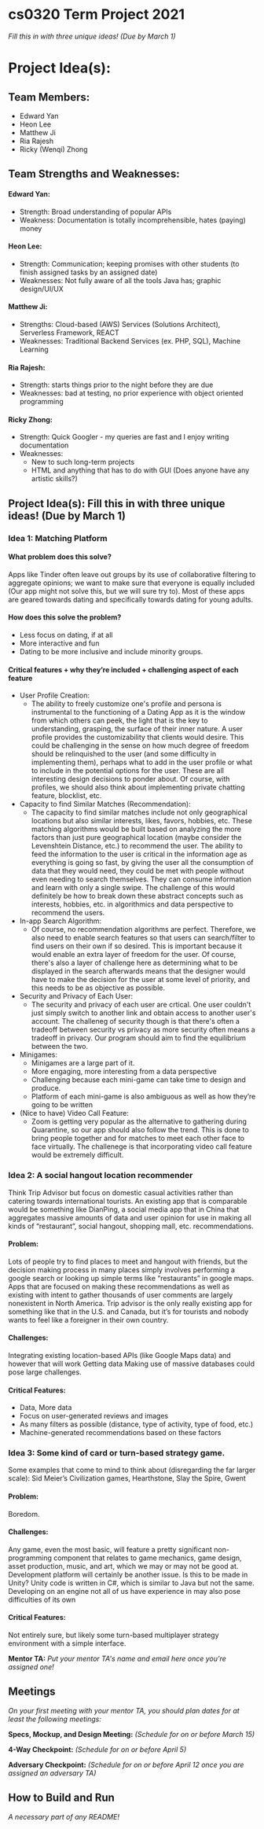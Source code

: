 # cs0320 Term Project 2021

 _Fill this in with three unique ideas! (Due by March 1)_
# Project Idea(s):
## Team Members:
- Edward Yan
- Heon Lee
- Matthew Ji
- Ria Rajesh
- Ricky (Wenqi) Zhong

## Team Strengths and Weaknesses: 
#### Edward Yan:
- Strength: Broad understanding of popular APIs
- Weakness: Documentation is totally incomprehensible, hates (paying) money
#### Heon Lee: 
- Strength: Communication; keeping promises with other students (to finish assigned tasks by an assigned date)
- Weaknesses: Not fully aware of all the tools Java has; graphic design/UI/UX
#### Matthew Ji:
- Strengths: Cloud-based (AWS) Services (Solutions Architect), Serverless Framework, REACT
- Weaknesses: Traditional Backend Services (ex. PHP, SQL), Machine Learning
#### Ria Rajesh:
- Strength: starts things prior to the night before they are due
- Weaknesses: bad at testing, no prior experience with object oriented programming
#### Ricky Zhong:
- Strength: Quick Googler - my queries are fast and I enjoy writing documentation
- Weaknesses:
  - New to such long-term projects
  - HTML and anything that has to do with GUI (Does anyone have any artistic skills?)

## Project Idea(s): Fill this in with three unique ideas! (Due by March 1) 

### Idea 1: Matching Platform

#### What problem does this solve?
Apps like Tinder often leave out groups by its use of collaborative filtering to aggregate opinions; we want to make sure that everyone is equally included (Our app might not solve this, but we will sure try to). Most of these apps are geared towards dating and specifically towards dating for young adults.

#### How does this solve the problem?
- Less focus on dating, if at all
- More interactive and fun
- Dating to be more inclusive and include minority groups.

#### Critical features + why they’re included + challenging aspect of each feature
- User Profile Creation:
  - The ability to freely customize one's profile and persona is instrumental to the functioning of a Dating App as it is the window from which others can peek, the light that is the key to understanding, grasping, the surface of their inner nature. A user profile provides the customizability that clients would desire. This could be challenging in the sense on how much degree of freedom should be relinquished to the user (and some difficulty in implementing them), perhaps what to add in the user profile or what to include in the potential options for the user. These are all interesting design decisions to ponder about. Of course, with profiles, we should also think about implementing private chatting feature, blocklist, etc.
- Capacity to find Similar Matches (Recommendation):
  - The capacity to find similar matches include not only geographical locations but also similar interests, likes, favors, hobbies, etc. These matching algorithms would be built based on analyzing the more factors than just pure geographical location (maybe consider the Levenshtein Distance, etc.) to recommend the user. The ability to feed the information to the user is critical in the information age as everything is going so fast, by giving the user all the consumption of data that they would need, they could be met with people without even needing to search themselves. They can consume information and learn with only a single swipe. The challenge of this would definitely be how to break down these abstract concepts such as interests, hobbies, etc. in algorithmics and data perspective to recommend the users.
- In-app Search Algorithm:
  - Of course, no recommendation algorithms are perfect. Therefore, we also need to enable search features so that users can search/filter to find users on their own if so desired. This is important because it would enable an extra layer of freedom for the user. Of course, there's also a layer of challenge here as determining what to be displayed in the search afterwards means that the designer would have to make the decision for the user at some level of priority, and this needs to be as objective as possible.
- Security and Privacy of Each User:
  - The security and privacy of each user are crtical. One user couldn't just simply switch to another link and obtain access to another user's account. The challeneg of security though is that there's often a tradeoff between security vs privacy as more security often means a tradeoff in privacy. Our program should aim to find the equilibrium between the two.
- Minigames:
  - Minigames are a large part of it.
  - More engaging, more interesting from a data perspective
  - Challenging because each mini-game can take time to design and produce.
  - Platform of each mini-game is also ambiguous as well as how they’re going to be written
- (Nice to have) Video Call Feature:
  - Zoom is getting very popular as the alternative to gathering during Quarantine, so our app should also follow the trend. This is done to bring people together and for matches to meet each other face to face virtually. The challenege is that incorporating video call feature would be extremely difficult.

### Idea 2: A social hangout location recommender
Think Trip Advisor but focus on domestic casual activities rather than catering towards international tourists. An existing app that is comparable would be something like DianPing, a social media app that in China that aggregates massive amounts of data and user opinion for use in making all kinds of “restaurant”, social hangout, shopping mall, etc. recommendations.

#### Problem:
Lots of people try to find places to meet and hangout with friends, but the decision making process in many places simply involves performing a google search or looking up simple terms like “restaurants” in google maps. Apps that are focused on making these recommendations as well as existing with intent to gather thousands of user comments are largely nonexistent in North America. 
Trip advisor is the only really existing app for something like that in the U.S. and Canada, but it’s for tourists and nobody wants to feel like a foreigner in their own country.

#### Challenges:
Integrating existing location-based APIs (like Google Maps data) and however that will work
Getting data
Making use of massive databases could pose large challenges.

#### Critical Features:
- Data, More data
- Focus on user-generated reviews and images
- As many filters as possible (distance, type of activity, type of food, etc.)
- Machine-generated recommendations based on these factors


### Idea 3: Some kind of card or turn-based strategy game.
Some examples that come to mind to think about (disregarding the far larger scale): Sid Meier’s Civilization games, Hearthstone, Slay the Spire, Gwent

#### Problem:
Boredom.

#### Challenges:
Any game, even the most basic, will feature a pretty significant non-programming component that relates to game mechanics, game design, asset production, music, and art, which we may or may not be good at.
Development platform will certainly be another issue. Is this to be made in Unity? Unity code is written in C#, which is similar to Java but not the same. Developing on an engine not all of us have experience in may also pose difficulties of its own

#### Critical Features:
Not entirely sure, but likely some turn-based multiplayer strategy environment with a simple interface.


**Mentor TA:** _Put your mentor TA's name and email here once you're assigned one!_

## Meetings
_On your first meeting with your mentor TA, you should plan dates for at least the following meetings:_

**Specs, Mockup, and Design Meeting:** _(Schedule for on or before March 15)_

**4-Way Checkpoint:** _(Schedule for on or before April 5)_

**Adversary Checkpoint:** _(Schedule for on or before April 12 once you are assigned an adversary TA)_

## How to Build and Run
_A necessary part of any README!_

